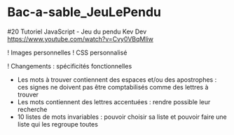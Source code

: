 # Bac-a-sable_JeuLePendu

#20 Tutoriel JavaScript - Jeu du pendu
Kev Dev
https://www.youtube.com/watch?v=Cvy0VBqMliw

! Images personnelles
! CSS personnalisé

! Changements : spécificités fonctionnelles
- Les mots à trouver contiennent des espaces et/ou des apostrophes : ces signes ne doivent pas être comptabilisés comme des lettres à trouver
- Les mots contiennent des lettres accentuées : rendre possible leur recherche
- 10 listes de mots invariables : pouvoir choisir sa liste et pouvoir faire une liste qui les regroupe toutes
